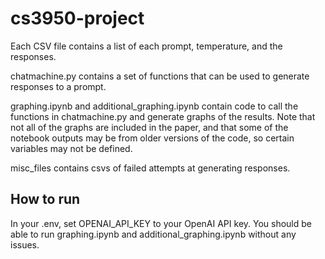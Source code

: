 # cs3950-project
 
Each CSV file contains a list of each prompt, temperature, and the responses.

chatmachine.py contains a set of functions that can be used to generate responses to a prompt.

graphing.ipynb and additional_graphing.ipynb contain code to call the functions in chatmachine.py and generate graphs of the results. Note that not all of the graphs are included in the paper, and that some of the notebook outputs may be from older versions of the code, so certain variables may not be defined.

misc_files contains csvs of failed attempts at generating responses.

## How to run
In your .env, set OPENAI_API_KEY to your OpenAI API key. You should be able to run graphing.ipynb and additional_graphing.ipynb without any issues.
